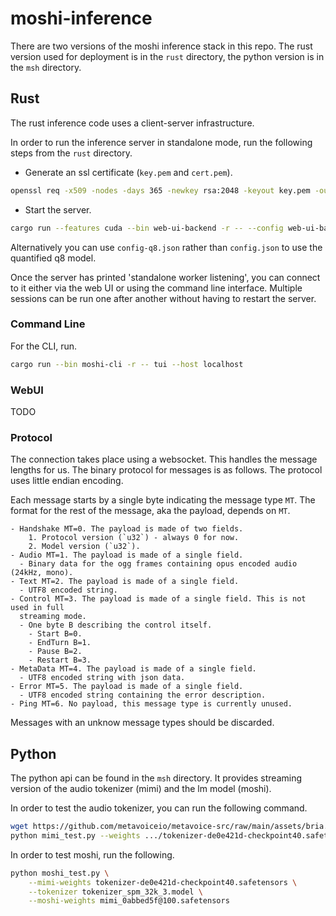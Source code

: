 # moshi-inference

There are two versions of the moshi inference stack in this repo. The rust
version used for deployment is in the `rust` directory, the python version
is in the `msh` directory.

## Rust

The rust inference code uses a client-server infrastructure.

In order to run the inference server in standalone mode, run the following steps
from the `rust` directory.

- Generate an ssl certificate (`key.pem` and `cert.pem`).
```bash
openssl req -x509 -nodes -days 365 -newkey rsa:2048 -keyout key.pem -out cert.pem
```
- Start the server.
```bash
cargo run --features cuda --bin web-ui-backend -r -- --config web-ui-backend/config.json standalone
```

Alternatively you can use `config-q8.json` rather than `config.json` to use the
quantified q8 model.

Once the server has printed 'standalone worker listening', you can connect to it
either via the web UI or using the command line interface. Multiple sessions can
be run one after another without having to restart the server.

### Command Line

For the CLI, run.
```bash
cargo run --bin moshi-cli -r -- tui --host localhost
```

### WebUI

TODO

### Protocol

The connection takes place using a websocket. This handles the message lengths
for us. The binary protocol for messages is as follows. The protocol uses little
endian encoding.

Each message starts by a single byte indicating the message type `MT`.
The format for the rest of the message, aka the payload, depends on `MT`.

```
- Handshake MT=0. The payload is made of two fields.
    1. Protocol version (`u32`) - always 0 for now.
    2. Model version (`u32`).
- Audio MT=1. The payload is made of a single field.
  - Binary data for the ogg frames containing opus encoded audio (24kHz, mono).
- Text MT=2. The payload is made of a single field.
  - UTF8 encoded string.
- Control MT=3. The payload is made of a single field. This is not used in full
  streaming mode.
  - One byte B describing the control itself.
    - Start B=0.
    - EndTurn B=1.
    - Pause B=2.
    - Restart B=3.
- MetaData MT=4. The payload is made of a single field.
  - UTF8 encoded string with json data.
- Error MT=5. The payload is made of a single field.
  - UTF8 encoded string containing the error description.
- Ping MT=6. No payload, this message type is currently unused.
```
Messages with an unknow message types should be discarded.
 
## Python

The python api can be found in the `msh` directory. It provides streaming
version of the audio tokenizer (mimi) and the lm model (moshi).

In order to test the audio tokenizer, you can run the following command.

```bash
wget https://github.com/metavoiceio/metavoice-src/raw/main/assets/bria.mp3
python mimi_test.py --weights .../tokenizer-de0e421d-checkpoint40.safetensors
```

In order to test moshi, run the following.
```bash
python moshi_test.py \
    --mimi-weights tokenizer-de0e421d-checkpoint40.safetensors \
    --tokenizer tokenizer_spm_32k_3.model \
    --moshi-weights mimi_0abbed5f@100.safetensors 
```
